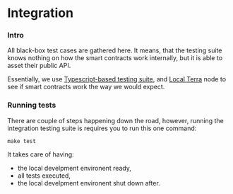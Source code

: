 # Integration

### Intro

All black-box test cases are gathered here. It means, that the testing suite knows nothing on how the smart contracts work internally, but it is able to asset their public API.

Essentially, we use [Typescript-based testing suite](./terra-swap), and [Local Terra](../local) node to see if smart contracts work the way we would expect.

### Running tests

There are couple of steps happening down the road, however, running the integration testing suite is requires you to run this one command:

```
make test
```

It takes care of having:

- the local develpment environent ready,
- all tests executed,
- the local develpment environent shut down after.
